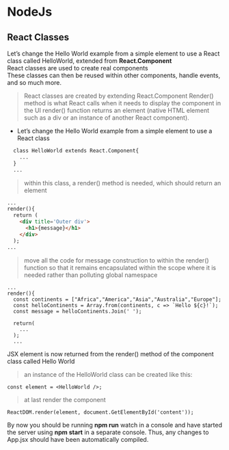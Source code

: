 # NodeJs

## React Classes

Let’s change the Hello World example from a simple element to use a React class called HelloWorld,
extended from **React.Component** <br />
React classes are used to create real components <br />
These classes can then be reused within other components, handle events, and so much more. <br />
 > React classes are created by extending React.Component
 > Render() method is what React calls when it needs to display the component in the UI
 > render() function returns an element (native HTML element such as a div or an instance of 
 > another React component).

 - Let’s change the Hello World example from a simple element to use a React class
  
```html
  class HelloWorld extends React.Component{
    ...
  }
  ...
```
 > within this class, a render() method is needed, which should return an element

```html
...
render(){
  return (
    <div title='Outer div'>
      <h1>{message}</h1>
    </div>
  );
...
```
 > move all the code for message construction to within the render() function
 > so that it remains encapsulated within the scope where it is needed rather than polluting 
 > global namespace

```
...
render(){
  const continents = ["Africa","America","Asia","Australia","Europe"];
  const helloContinents = Array.from(continents, c => `Hello ${c}!`);
  const message = helloContinents.Join(' ');

  return(
    ...
  );
  ...
```
JSX element is now returned from the render() method of the component class called
Hello World<br />
 > an instance of the HelloWorld class can be created like this:

`const element = <HelloWorld />;`

 > at last render the component

`ReactDOM.render(element, document.GetElementById('content'));`

By now you should be running <b>npm run</b> watch in a console and have started the server using <b>npm start</b> in a separate console. Thus, any changes to App.jsx should have been automatically compiled.


